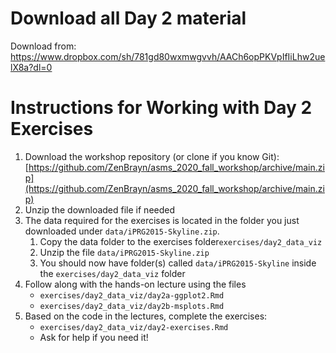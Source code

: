 # Download all Day 2 material

Download from: https://www.dropbox.com/sh/781gd80wxmwgvvh/AACh6opPKVpIfIiLhw2uelX8a?dl=0

# Instructions for Working with Day 2 Exercises


1. Download the workshop repository (or clone if you know Git): [https://github.com/ZenBrayn/asms_2020_fall_workshop/archive/main.zip](https://github.com/ZenBrayn/asms_2020_fall_workshop/archive/main.zip)
2. Unzip the downloaded file if needed
3. The data required for the exercises is located in the folder you just downloaded under `data/iPRG2015-Skyline.zip`. 
    1. Copy the data folder to the exercises folder`exercises/day2_data_viz`
    2. Unzip the file `data/iPRG2015-Skyline.zip`
    3. You should now have folder(s) called `data/iPRG2015-Skyline` inside the `exercises/day2_data_viz` folder
4. Follow along with the hands-on lecture using the files
	- `exercises/day2_data_viz/day2a-ggplot2.Rmd`
	- `exercises/day2_data_viz/day2b-msplots.Rmd`
5. Based on the code in the lectures, complete the exercises:
	- `exercises/day2_data_viz/day2-exercises.Rmd`
	- Ask for help if you need it!
